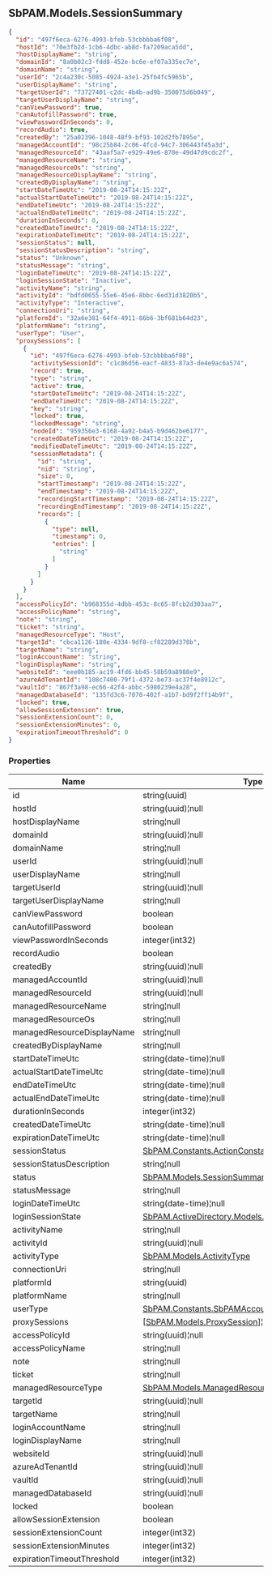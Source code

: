 
<h2 id="tocS_SbPAM.Models.SessionSummary">SbPAM.Models.SessionSummary</h2>

<a id="schemasbpam.models.sessionsummary"></a>
<a id="schema_SbPAM.Models.SessionSummary"></a>
<a id="tocSsbpam.models.sessionsummary"></a>
<a id="tocssbpam.models.sessionsummary"></a>

```json
{
  "id": "497f6eca-6276-4993-bfeb-53cbbbba6f08",
  "hostId": "70e3fb2d-1cb6-4dbc-ab8d-fa7209aca5dd",
  "hostDisplayName": "string",
  "domainId": "8a0b02c3-fdd8-452e-bc6e-ef07a335ec7e",
  "domainName": "string",
  "userId": "2c4a230c-5085-4924-a3e1-25fb4fc5965b",
  "userDisplayName": "string",
  "targetUserId": "73727401-c2dc-4b4b-ad9b-350075d6b049",
  "targetUserDisplayName": "string",
  "canViewPassword": true,
  "canAutofillPassword": true,
  "viewPasswordInSeconds": 0,
  "recordAudio": true,
  "createdBy": "25a02396-1048-48f9-bf93-102d2fb7895e",
  "managedAccountId": "98c25b84-2c06-4fcd-94c7-306443f45a3d",
  "managedResourceId": "43aaf5a7-e929-49e6-870e-49d47d9cdc2f",
  "managedResourceName": "string",
  "managedResourceOs": "string",
  "managedResourceDisplayName": "string",
  "createdByDisplayName": "string",
  "startDateTimeUtc": "2019-08-24T14:15:22Z",
  "actualStartDateTimeUtc": "2019-08-24T14:15:22Z",
  "endDateTimeUtc": "2019-08-24T14:15:22Z",
  "actualEndDateTimeUtc": "2019-08-24T14:15:22Z",
  "durationInSeconds": 0,
  "createdDateTimeUtc": "2019-08-24T14:15:22Z",
  "expirationDateTimeUtc": "2019-08-24T14:15:22Z",
  "sessionStatus": null,
  "sessionStatusDescription": "string",
  "status": "Unknown",
  "statusMessage": "string",
  "loginDateTimeUtc": "2019-08-24T14:15:22Z",
  "loginSessionState": "Inactive",
  "activityName": "string",
  "activityId": "bdfd0655-55e6-45e6-8bbc-6ed31d3820b5",
  "activityType": "Interactive",
  "connectionUri": "string",
  "platformId": "32a6e381-64f4-4911-86b6-3bf681b64d23",
  "platformName": "string",
  "userType": "User",
  "proxySessions": [
    {
      "id": "497f6eca-6276-4993-bfeb-53cbbbba6f08",
      "activitySessionId": "c1c86d56-eacf-4833-87a3-de4e9ac6a574",
      "record": true,
      "type": "string",
      "active": true,
      "startDateTimeUtc": "2019-08-24T14:15:22Z",
      "endDateTimeUtc": "2019-08-24T14:15:22Z",
      "key": "string",
      "locked": true,
      "lockedMessage": "string",
      "nodeId": "959356e3-6168-4a92-b4a5-b9d462be6177",
      "createdDateTimeUtc": "2019-08-24T14:15:22Z",
      "modifiedDateTimeUtc": "2019-08-24T14:15:22Z",
      "sessionMetadata": {
        "id": "string",
        "nid": "string",
        "size": 0,
        "startTimestamp": "2019-08-24T14:15:22Z",
        "endTimestamp": "2019-08-24T14:15:22Z",
        "recordingStartTimestamp": "2019-08-24T14:15:22Z",
        "recordingEndTimestamp": "2019-08-24T14:15:22Z",
        "records": [
          {
            "type": null,
            "timestamp": 0,
            "entries": [
              "string"
            ]
          }
        ]
      }
    }
  ],
  "accessPolicyId": "b968355d-4dbb-453c-8c65-8fcb2d303aa7",
  "accessPolicyName": "string",
  "note": "string",
  "ticket": "string",
  "managedResourceType": "Host",
  "targetId": "cbca1126-180e-4334-9df8-cf82289d378b",
  "targetName": "string",
  "loginAccountName": "string",
  "loginDisplayName": "string",
  "websiteId": "eee0b185-ac19-4fd6-bb45-58b59a8988e9",
  "azureAdTenantId": "108c7400-79f1-4372-be73-ac37f4e8912c",
  "vaultId": "867f3a98-ec66-42f4-abbc-5980239e4a28",
  "managedDatabaseId": "135fd3c6-7070-402f-a1b7-bd9f2ff14b9f",
  "locked": true,
  "allowSessionExtension": true,
  "sessionExtensionCount": 0,
  "sessionExtensionMinutes": 0,
  "expirationTimeoutThreshold": 0
}

```

### Properties

|Name|Type|Required|Restrictions|Description|
|---|---|---|---|---|
|id|string(uuid)|false|none|none|
|hostId|string(uuid)¦null|false|none|none|
|hostDisplayName|string¦null|false|none|none|
|domainId|string(uuid)¦null|false|none|none|
|domainName|string¦null|false|none|none|
|userId|string(uuid)¦null|false|none|none|
|userDisplayName|string¦null|false|none|none|
|targetUserId|string(uuid)¦null|false|none|none|
|targetUserDisplayName|string¦null|false|none|none|
|canViewPassword|boolean|false|none|none|
|canAutofillPassword|boolean|false|none|none|
|viewPasswordInSeconds|integer(int32)|false|none|none|
|recordAudio|boolean|false|none|none|
|createdBy|string(uuid)¦null|false|none|none|
|managedAccountId|string(uuid)¦null|false|none|none|
|managedResourceId|string(uuid)¦null|false|none|none|
|managedResourceName|string¦null|false|none|none|
|managedResourceOs|string¦null|false|none|none|
|managedResourceDisplayName|string¦null|false|none|none|
|createdByDisplayName|string¦null|false|none|none|
|startDateTimeUtc|string(date-time)¦null|false|none|none|
|actualStartDateTimeUtc|string(date-time)¦null|false|none|none|
|endDateTimeUtc|string(date-time)¦null|false|none|none|
|actualEndDateTimeUtc|string(date-time)¦null|false|none|none|
|durationInSeconds|integer(int32)|false|none|none|
|createdDateTimeUtc|string(date-time)¦null|false|none|none|
|expirationDateTimeUtc|string(date-time)¦null|false|none|none|
|sessionStatus|[SbPAM.Constants.ActionConstants+SessionStatus](#schemasbpam.constants.actionconstants+sessionstatus)|false|none|none|
|sessionStatusDescription|string¦null|false|none|none|
|status|[SbPAM.Models.SessionSummaryStatus](#schemasbpam.models.sessionsummarystatus)|false|none|none|
|statusMessage|string¦null|false|none|none|
|loginDateTimeUtc|string(date-time)¦null|false|none|none|
|loginSessionState|[SbPAM.ActiveDirectory.Models.Enums.LoginSessionState](#schemasbpam.activedirectory.models.enums.loginsessionstate)|false|none|none|
|activityName|string¦null|false|none|none|
|activityId|string(uuid)¦null|false|none|none|
|activityType|[SbPAM.Models.ActivityType](#schemasbpam.models.activitytype)|false|none|none|
|connectionUri|string¦null|false|none|none|
|platformId|string(uuid)|false|none|none|
|platformName|string¦null|false|none|none|
|userType|[SbPAM.Constants.SbPAMAccountType](#schemasbpam.constants.sbpamaccounttype)|false|none|none|
|proxySessions|[[SbPAM.Models.ProxySession](#schemasbpam.models.proxysession)]¦null|false|none|none|
|accessPolicyId|string(uuid)¦null|false|none|none|
|accessPolicyName|string¦null|false|none|none|
|note|string¦null|false|none|none|
|ticket|string¦null|false|none|none|
|managedResourceType|[SbPAM.Models.ManagedResourceType](#schemasbpam.models.managedresourcetype)|false|none|none|
|targetId|string(uuid)¦null|false|none|none|
|targetName|string¦null|false|none|none|
|loginAccountName|string¦null|false|none|none|
|loginDisplayName|string¦null|false|none|none|
|websiteId|string(uuid)¦null|false|none|none|
|azureAdTenantId|string(uuid)¦null|false|none|none|
|vaultId|string(uuid)¦null|false|none|none|
|managedDatabaseId|string(uuid)¦null|false|none|none|
|locked|boolean|false|none|none|
|allowSessionExtension|boolean|false|none|none|
|sessionExtensionCount|integer(int32)|false|none|none|
|sessionExtensionMinutes|integer(int32)|false|none|none|
|expirationTimeoutThreshold|integer(int32)|false|none|none|


